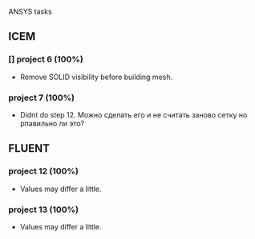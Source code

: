 ANSYS tasks

## ICEM
### [] project 6 (100%)
- Remove SOLID visibility before building mesh.
### project 7 (100%)
- Didnt do step 12. Можно сделать его и не считать заново сетку но рпавильно ли это?
## FLUENT
### project 12 (100%)
- Values may differ a little.
### project 13 (100%)
- Values may differ a little.
